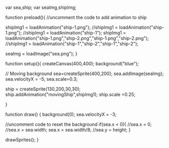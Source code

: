 var sea,ship;
var seaImg,shipImg;

function preload(){
  //uncomment the code to add animation to ship 

  shipImg1 = loadAnimation("ship-1.png");
  //shipImg1 = loadAnimation("ship-1.png");
  //shipImg1 = loadAnimation("ship-1");
  shipImg1 = loadAnimation("ship-1.png","ship-2.png","ship-1.png","ship-2.png");
  //shipImg1 = loadAnimation("ship-1","ship-2","ship-1","ship-2");
  
  seaImg = loadImage("sea.png");
}

function setup(){
  createCanvas(400,400);
  background("blue");

  // Moving background
  sea=createSprite(400,200);
  sea.addImage(seaImg);
  sea.velocityX = -5;
  sea.scale=0.3;

  
  ship = createSprite(130,200,30,30);
  ship.addAnimation("movingShip",shipImg1);
  ship.scale =0.25;
  
}

function draw() {
  background(0);
  sea.velocityX = -3;

  //uncomment code to reset the background
  if(sea.x < 0){
    //sea.x = 0;
    //sea.x = sea.width;
    sea.x = sea.width/8;
    //sea.y = height;
  }

 
  drawSprites();
}
